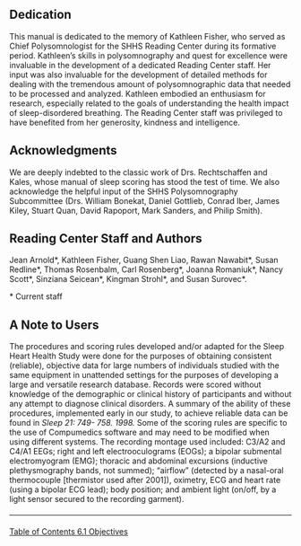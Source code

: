 ## Dedication

This manual is dedicated to the memory of Kathleen Fisher, who served as Chief Polysomnologist for the SHHS Reading Center during its formative period. Kathleen’s skills in polysomnography and quest for excellence were invaluable in the development of a dedicated Reading Center staff. Her input was also invaluable for the development of detailed methods for dealing with the tremendous amount of polysomnographic data that needed to be processed and analyzed. Kathleen embodied an enthusiasm for research, especially related to the goals of understanding the health impact of sleep-disordered breathing. The Reading Center staff was privileged to have benefited from her generosity, kindness and intelligence.

## Acknowledgments

We are deeply indebted to the classic work of Drs. Rechtschaffen and Kales, whose manual of sleep scoring has stood the test of time. We also acknowledge the helpful input of the SHHS Polysomnography Subcommittee (Drs. William Bonekat, Daniel Gottlieb, Conrad Iber, James Kiley, Stuart Quan, David Rapoport, Mark Sanders, and Philip Smith).


## Reading Center Staff and Authors

Jean Arnold\*, Kathleen Fisher, Guang Shen Liao, Rawan Nawabit\*, Susan Redline\*, Thomas Rosenbalm, Carl Rosenberg\*, Joanna Romaniuk\*, Nancy Scott\*, Sinziana Seicean\*, Kingman Strohl\*, and Susan Surovec\*.

\* Current staff


## A Note to Users

The procedures and scoring rules developed and/or adapted for the Sleep Heart Health Study were done for the purposes of obtaining consistent (reliable), objective data for large numbers of individuals studied with the same equipment in unattended settings for the purposes of developing a large and versatile research database. Records were scored without knowledge of the demographic or clinical history of participants and without any attempt to diagnose clinical disorders. A summary of the ability of these procedures, implemented early in our study, to achieve reliable data can be found in _Sleep 21: 749- 758. 1998._ Some of the scoring rules are specific to the use of Compumedics software and may need to be modified when using different systems.  The recording montage used included: C3/A2 and C4/A1 EEGs; right and left electrooculograms (EOGs); a bipolar submental electromyogram (EMG); thoracic and abdominal excursions (inductive plethysmography bands, not summed); “airflow” (detected by a nasal-oral thermocouple [thermistor used after 2001]), oximetry, ECG and heart rate (using a bipolar ECG lead); body position; and ambient light (on/off, by a light sensor secured to the recording garment).


<hr class="soften" style="margin-top: 20px;margin-bottom: 20px;"/>

<div class="center">
<div class="btn-group">
  <a href=":pages_path:/mop/6-00-mop-toc.md" class="btn btn-default">
    <span class="glyphicon glyphicon-chevron-left"></span>
    Table of Contents
  </a>

  <a href=":pages_path:/mop/6-10-mop-objectives.md" class="btn btn-success">
    6.1 Objectives
    <span class="glyphicon glyphicon-chevron-right"></span>
  </a>
</div>
</div>
